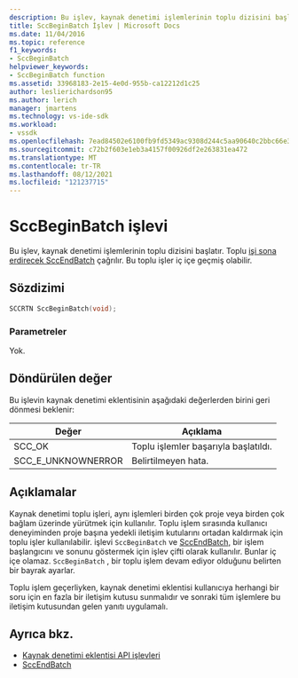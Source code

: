 ```yaml
---
description: Bu işlev, kaynak denetimi işlemlerinin toplu dizisini başlatır.
title: SccBeginBatch İşlev | Microsoft Docs
ms.date: 11/04/2016
ms.topic: reference
f1_keywords:
- SccBeginBatch
helpviewer_keywords:
- SccBeginBatch function
ms.assetid: 33968183-2e15-4e0d-955b-ca12212d1c25
author: leslierichardson95
ms.author: lerich
manager: jmartens
ms.technology: vs-ide-sdk
ms.workload:
- vssdk
ms.openlocfilehash: 7ead84502e6100fb9fd5349ac9308d244c5aa90640c2bbc66e3b31dd3d150943
ms.sourcegitcommit: c72b2f603e1eb3a4157f00926df2e263831ea472
ms.translationtype: MT
ms.contentlocale: tr-TR
ms.lasthandoff: 08/12/2021
ms.locfileid: "121237715"
---
```

# <a name="sccbeginbatch-function"></a>SccBeginBatch işlevi
Bu işlev, kaynak denetimi işlemlerinin toplu dizisini başlatır. Toplu [işi sona erdirecek SccEndBatch](../extensibility/sccendbatch-function.md) çağrılır. Bu toplu işler iç içe geçmiş olabilir.

## <a name="syntax"></a>Sözdizimi

```cpp
SCCRTN SccBeginBatch(void);
```

### <a name="parameters"></a>Parametreler
 Yok.

## <a name="return-value"></a>Döndürülen değer
 Bu işlevin kaynak denetimi eklentisinin aşağıdaki değerlerden birini geri dönmesi beklenir:

|Değer|Açıklama|
|-----------|-----------------|
|SCC_OK|Toplu işlemler başarıyla başlatıldı.|
|SCC_E_UNKNOWNERROR|Belirtilmeyen hata.|

## <a name="remarks"></a>Açıklamalar
 Kaynak denetimi toplu işleri, aynı işlemleri birden çok proje veya birden çok bağlam üzerinde yürütmek için kullanılır. Toplu işlem sırasında kullanıcı deneyiminden proje başına yedekli iletişim kutularını ortadan kaldırmak için toplu işler kullanılabilir. işlevi `SccBeginBatch` ve [SccEndBatch,](../extensibility/sccendbatch-function.md) bir işlem başlangıcını ve sonunu göstermek için işlev çifti olarak kullanılır. Bunlar iç içe olamaz. `SccBeginBatch` , bir toplu işlem devam ediyor olduğunu belirten bir bayrak ayarlar.

 Toplu işlem geçerliyken, kaynak denetimi eklentisi kullanıcıya herhangi bir soru için en fazla bir iletişim kutusu sunmalıdır ve sonraki tüm işlemlere bu iletişim kutusundan gelen yanıtı uygulamalı.

## <a name="see-also"></a>Ayrıca bkz.
- [Kaynak denetimi eklentisi API işlevleri](../extensibility/source-control-plug-in-api-functions.md)
- [SccEndBatch](../extensibility/sccendbatch-function.md)
